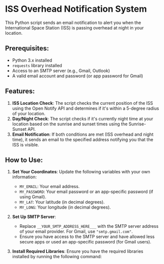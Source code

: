 # ISS Overhead Notification System

This Python script sends an email notification to alert you when the International Space Station (ISS) is passing overhead at night in your location.

## Prerequisites:
- Python 3.x installed
- `requests` library installed
- Access to an SMTP server (e.g., Gmail, Outlook)
- A valid email account and password (or app password for Gmail)

## Features:
1. **ISS Location Check**: The script checks the current position of the ISS using the Open Notify API and determines if it's within a 5-degree radius of your location.
2. **Day/Night Check**: The script checks if it's currently night time at your location based on the sunrise and sunset times using the Sunrise-Sunset API.
3. **Email Notification**: If both conditions are met (ISS overhead and night time), it sends an email to the specified address notifying you that the ISS is visible.

## How to Use:
1. **Set Your Coordinates**:
   Update the following variables with your own information:
   - `MY_EMAIL`: Your email address.
   - `MY_PASSWORD`: Your email password or an app-specific password (if using Gmail).
   - `MY_LAT`: Your latitude (in decimal degrees).
   - `MY_LONG`: Your longitude (in decimal degrees).

2. **Set Up SMTP Server**:
   - Replace `__YOUR_SMTP_ADDRESS_HERE___` with the SMTP server address of your email provider. For Gmail, use `"smtp.gmail.com"`.
   - Ensure you have access to the SMTP server and have allowed less secure apps or used an app-specific password (for Gmail users).
   
3. **Install Required Libraries**:
   Ensure you have the required libraries installed by running the following command:
